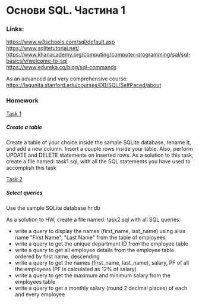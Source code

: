 # Основи SQL. Частина 1 

### Links:
https://www.w3schools.com/sql/default.asp  
https://www.sqlitetutorial.net/  
https://www.khanacademy.org/computing/computer-programming/sql/sql-basics/v/welcome-to-sql  
https://www.edureka.co/blog/sql-commands  

As an advanced and very comprehensive course:  
https://lagunita.stanford.edu/courses/DB/SQL/SelfPaced/about  



### Homework

[Task 1](https://github.com/mila-orishchuk/pythoncourse/blob/master/Lesson37/task1.sql)  

##### Create a table

Create a table of your choice inside the sample SQLite database, rename it, and add a new column. Insert a couple rows inside your table. Also, perform UPDATE and DELETE statements on inserted rows.
As a solution to this task, create a file named: task1.sql, with all the SQL statements you have used to accomplish this task

[Task 2](https://github.com/mila-orishchuk/pythoncourse/blob/master/Lesson37/task2.sql)

##### Select queries

Use the sample SQLite database hr.db

As a solution to HW, create a file named: task2.sql with all SQL queries:

  + write a query to display the names (first_name, last_name) using alias name "First Name", "Last Name" from the table of employees;
  + write a query to get the unique department ID from the employee table
  + write a query to get all employee details from the employee table ordered by first name, descending
  + write a query to get the names (first_name, last_name), salary, PF of all the employees (PF is calculated as 12% of salary)
  + write a query to get the maximum and minimum salary from the employees table
  + write a query to get a monthly salary (round 2 decimal places) of each and every employee

